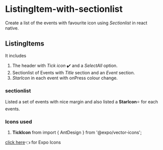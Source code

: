 # ListingItem-with-sectionlist

Create a list of the events with favourite icon using *Sectionlist* in react native.

## ListingItems

It includes
   
   1. The header with *Tick icon* :heavy_check_mark: and a *SelectAll* option.
   2. Sectionlist of Events with *Title* section and an *Event* section.
   3. *StarIcon* in each event with onPress colour change. 

### sectionlist

 Listed a set of events with nice margin and also listed a **StarIcon**:star: for each events.
 
 ### Icons used
 
   1. **TickIcon** from import { AntDesign } from '@expo/vector-icons';
   
   [click here](https://docs.expo.io/guides/icons/):point_left: for Expo Icons

